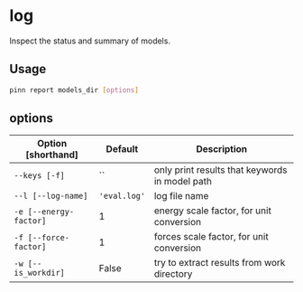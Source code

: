 # log

Inspect the status and summary of models.

## Usage

```bash
pinn report models_dir [options]
```

## options
| Option [shorthand] | Default    | Description               |
|--------------------|------------|---------------------------|
| `--keys [-f]`    | ``         | only print results that keywords in model path |
| `--l [--log-name]`         | `'eval.log'` | log file name |
|  `-e [--energy-factor]`   | 1 | energy scale factor, for unit conversion|
|  `-f [--force-factor]`   | 1 | forces scale factor, for unit conversion|
|  `-w [--is_workdir]` | False | try to extract results from work directory |

